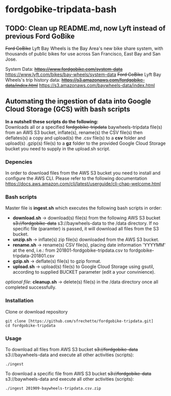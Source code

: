 # fordgobike-tripdata-bash  

## TODO: Clean up README.md, now Lyft instead of previous Ford GoBike

~~Ford GoBike~~ Lyft Bay Wheels is the Bay Area's new bike share system, with thousands of public bikes for use across San Francisco, East Bay and San Jose.

System Data: ~~<https://www.fordgobike.com/system-data>~~ <https://www.lyft.com/bikes/bay-wheels/system-data>
~~Ford GoBike~~ Lyft Bay Wheels's trip history data: ~~<https://s3.amazonaws.com/fordgobike-data/index.html>~~ <https://s3.amazonaws.com/baywheels-data/index.html>

## Automating the ingestion of data into Google Cloud Storage (GCS) with bash scripts

**In a nutshell these scripts do the following:**  
Downloads all or a specified ~~fordgobike-tripdata~~ baywheels-tripdata file(s) from an AWS S3 bucket, inflate(s), rename(s) the CSV file(s) then deflates(s) a copy and upload(s) the .csv file(s) to a **csv** folder and upload(s) .gzip(s) file(s) to a **gz** folder to the provided Google Cloud Storage bucket you need to supply in the upload.sh script.

### Depencies

In order to download files from the AWS S3 bucket you need to install and configure the AWS CLI. Please refer to the following documentation <https://docs.aws.amazon.com/cli/latest/userguide/cli-chap-welcome.html>

### Bash scripts

Master file is **ingest.sh** which executes the following bash scripts in order:

* **download.sh** -> download(s) file(s) from the following AWS S3 bucket ~~s3://fordgobike-data~~ s3://baywheels-data to the /data directory. If no specific file (paramter) is passed, it will download all files from the S3 bucket.  
* **unzip.sh** -> inflate(s) zip file(s) downloaded from the AWS S3 bucket.  
* **rename.sh** -> rename(s) CSV file(s), placing date information 'YYYYMM' at the end, i.e.: from 201801-fordgobike-tripdata.csv to fordgobike-tripdata-201801.csv  
* **gzip.sh** -> deflate(s) file(s) to gzip format.  
* **upload.sh** -> upload(s) file(s) to Google Cloud Storage using gsutil, according to supplied BUCKET parameter (edit a your convinience).  

*optional file*: **cleanup.sh** -> delete(s) file(s) in the /data directory once all completed successfully.

### Installation

Clone or download repository

```shell
git clone [https://github.com/sfrechette/fordgobike-tripdata.git]  
cd fordgobike-tripdata
```

### Usage

To download all files from AWS S3 bucket ~~s3://fordgobike-data~~ s3://baywheels-data and execute all other activities (scripts):

```shell
./ingest
```

To download a specific file from AWS S3 bucket ~~s3://fordgobike-data~~ s3://baywheels-data and execute all other activities (scripts):

```shell
./ingest 201909-baywheels-tripdata.csv.zip
```
